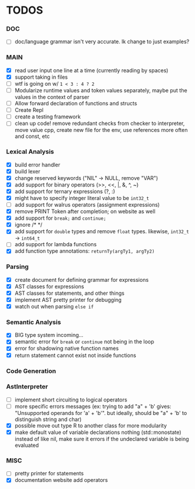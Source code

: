 # TODOS

### DOC
- [ ] doc/language grammar isn't very accurate. lk change to just examples?

### MAIN
- [x] read user input one line at a time (currently reading by spaces)
- [x] support taking in files
- [ ] wtf is going on w/ `1 < 3 : 4 ? 2`
- [ ] Modularize runtime values and token values separately, maybe put the values in the context of parser
- [ ] Allow forward declaration of functions and structs
- [ ] Create Repl
- [ ] create a testing framework
- [ ] clean up code! remove redundant checks from checker to interpreter, move value cpp, create new file for the env, use references more often and const, etc

### Lexical Analysis
- [x] build error handler
- [x] build lexer
- [x] change reserved keywords ("NIL" -> NULL, remove "VAR")
- [x] add support for binary operators (>>, <<, |, &, ^, ~)
- [x] add support for ternary expressions (?, :)
- [x] might have to specify integer literal value to be `int32_t`
- [ ] add support for walrus operators (assignment expressions)
- [x] remove PRINT Token after completion; on website as well
- [x] add support for `break;` and `continue;`
- [x] ignore /* */
- [x] add support for `double` types and remove `float` types. likewise, `int32_t` -> `int64_t`
- [ ] add support for lambda functions
- [x] add function type annotations: `returnTy(argTy1, argTy2)`

### Parsing
- [x] create document for defining grammar for expressions
- [x] AST classes for expressions
- [x] AST classes for statements, and other things
- [x] implement AST pretty printer for debugging
- [x] watch out when parsing `else if`

### Semantic Analysis
- [x] BIG type system incoming...
- [x] semantic error for `break` or `continue` not being in the loop
- [x] error for shadowing native function names
- [x] return statement cannot exist not inside functions

### Code Generation

### AstInterpreter
- [ ] implement short circuiting to logical operators
- [ ] more specific errors messages (ex: trying to add "a" + 'b' gives: "Unsupported operands for 'a' + 'b'". but ideally, should be "a" + 'b' to distinguish string and char)
- [x] possible move out type R to another class for more modularity
- [x] make default value of variable declarations nothing (std::monostate) instead of like nil, make sure it errors if the undeclared variable is being evaluated

### MISC
- [ ] pretty printer for statements
- [x] documentation website add operators